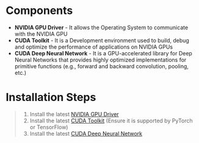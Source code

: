 # Components
- **NVIDIA GPU Driver** - It allows the Operating System to communicate with the NVIDIA GPU
- **CUDA Toolkit** - It is a Development environment used to build, debug and optimize the performance of applications on NVIDIA GPUs
- **CUDA Deep Neural Network** - It is a GPU-accelerated library for Deep Neural Networks that provides highly optimized implementations for primitive functions (e.g., forward and backward convolution, pooling, etc.)
# Installation Steps
> 1. Install the latest [NVIDIA GPU Driver](https://www.nvidia.com/download/index.aspx?lang=en-us)
> 2. Install the latest [CUDA Toolkit](https://developer.nvidia.com/cuda-toolkit-archive) (Ensure it is supported by PyTorch or TensorFlow)
> 3. Install the latest [CUDA Deep Neural Network](https://developer.nvidia.com/cudnn)